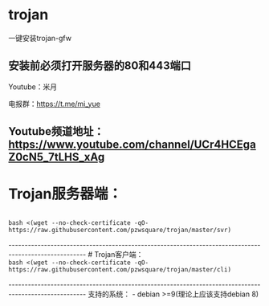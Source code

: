 ﻿# trojan
一键安装trojan-gfw
## 安装前必须打开服务器的80和443端口

Youtube：米月

电报群：https://t.me/mi_yue

Youtube频道地址：https://www.youtube.com/channel/UCr4HCEgaZ0cN5_7tLHS_xAg
------------------------------------------------------------------------------------------------------
# Trojan服务器端：
<code>
bash <(wget --no-check-certificate -qO- https://raw.githubusercontent.com/pzwsquare/trojan/master/svr)
</code>
</p>
</p>
------------------------------------------------------------------------------------------------------
# Trojan客户端：
<code>
bash <(wget --no-check-certificate -qO- https://raw.githubusercontent.com/pzwsquare/trojan/master/cli)
</code>
</p>
</p>
------------------------------------------------------------------------------------------------------
支持的系统：
- debian >=9(理论上应该支持debian 8)



